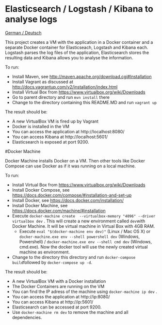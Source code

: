Elasticsearch / Logstash / Kibana to analyse logs
===============

[German / Deutsch](LIESMICH.md) 

This project creates a VM with the application in a Docker container
and a separate Docker container for Elasticseach, Logstash and Kibana
each. Logstash parses the log files of the application, Elasticsearch
stores the resulting data and Kibana allows you to analyse the
information.

To run:

- Install Maven, see http://maven.apache.org/download.cgi#Installation
- Install Vagrant as discussed at
  http://docs.vagrantup.com/v2/installation/index.html
- Install Virtual Box from https://www.virtualbox.org/wiki/Downloads
- Go to parent directory and run `mvn install` there
- Change to the directory containing this README.MD and run `vagrant
   up`

The result should be:

- A new VirtualBox VM is fired up by Vagrant
- Docker is installed in the VM
- You can access the application at http://localhost:8080/
- You can access Kibana  at http://localhost:5601/
- Elasticsearch is exposed at port 9200.

#Docker Machine

Docker Machine installs Docker on a VM. Then other tools like Docker
Compose can use Docker as if it was running on a local machine.

To run:

- Install Virtual Box from https://www.virtualbox.org/wiki/Downloads
- Install Docker Compose, see
https://docs.docker.com/compose/#installation-and-set-up
- Install Docker, see https://docs.docker.com/installation/
- Install Docker Machine, see https://docs.docker.com/machine/#installation
- Execute `docker-machine create  --virtualbox-memory "4096" --driver
  virtualbox dev` . This will create a new environment called `dev`with Docker
  Machine. It will be virtual machine in Virtual Box with 4GB RAM.
  - Execute `eval "$(docker-machine env dev)"` (Linux / Mac OS X) or
    `docker-machine.exe env --shell powershell dev` (Windows,
    Powershell) /  `docker-machine.exe env --shell cmd dev` (Windows,
    cmd.exe). Now the docker tool will use the newly created virtual
    machine as environment.
- Change to the directory this directory and run `docker-compose
  build`followed by `docker-compose up -d`.

The result should be:

- A new VirtualBox VM with a Docker installation
- The Docker Containers are running on the VM
- You can find the IP adress of the machine using `docker-machine ip
dev` .
- You can access the application at http://ip:8080/
- You can access Kibana at http://ip:5601/
- Elasticsearch can be accessed at port 9200.
- Use `docker-machine rm dev` to remove the machine and all dependencies.


